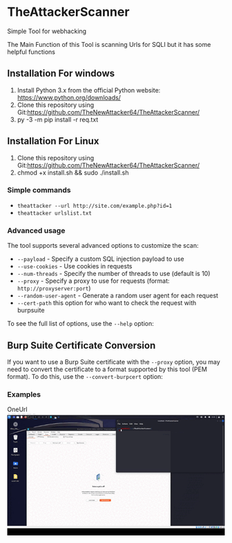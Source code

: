 # TheAttackerScanner
Simple Tool for webhacking 

The Main Function of this Tool is scanning Urls for SQLI but it has  some helpful functions

## Installation For windows

1. Install Python 3.x from the official Python website: https://www.python.org/downloads/
2. Clone this repository using Git:https://github.com/TheNewAttacker64/TheAttackerScanner/
3. py -3 -m pip install -r req.txt


## Installation For Linux

1. Clone this repository using Git:https://github.com/TheNewAttacker64/TheAttackerScanner/
2. chmod +x install.sh && sudo ./install.sh

### Simple commands
 
- `theattacker --url http://site.com/example.php?id=1`
- `theattacker urlslist.txt`

### Advanced usage

The tool supports several advanced options to customize the scan:

- `--payload` - Specify a custom SQL injection payload to use
- `--use-cookies` - Use cookies in requests
- `--num-threads` - Specify the number of threads to use (default is 10)
- `--proxy` - Specify a proxy to use for requests (format: `http://proxyserver:port`)
- `--random-user-agent` - Generate a random user agent for each request
- `--cert-path` this option for who want to check the request with burpsuite

To see the full list of options, use the `--help` option:

## Burp Suite Certificate Conversion

If you want to use a Burp Suite certificate with the `--proxy` option, you may need to convert the certificate to a format supported by this tool (PEM format). To do this, use the `--convert-burpcert` option:

### Examples
OneUrl
![One url](Gifs/oneurl.gif "OneURL")
